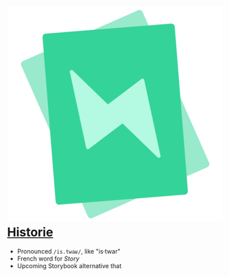 # <img src='/historie-logo.svg' class="inline w-15" /> [Historie](https://histoire.dev/)

- Pronounced `/is.twaʁ/`, like "is·twar"
- French word for _Story_
- Upcoming Storybook alternative that
